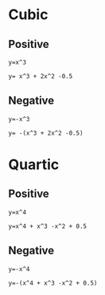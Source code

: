 # Cubic
## Positive
```desmos-graph
y=x^3
```
```desmos-graph
y= x^3 + 2x^2 -0.5
```
## Negative
```desmos-graph
y=-x^3
```
```desmos-graph
y= -(x^3 + 2x^2 -0.5)
```
# Quartic
## Positive
```desmos-graph
y=x^4
```
```desmos-graph
y=x^4 + x^3 -x^2 + 0.5
```
## Negative
```desmos-graph
y=-x^4
```
```desmos-graph
y=-(x^4 + x^3 -x^2 + 0.5)
```
